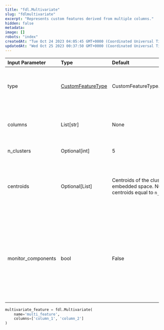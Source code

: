 ```yaml
---
title: "fdl.Multivariate"
slug: "fdlmultivariate"
excerpt: "Represents custom features derived from multiple columns."
hidden: false
metadata: 
image: []
robots: "index"
createdAt: "Tue Oct 24 2023 04:05:45 GMT+0000 (Coordinated Universal Time)"
updatedAt: "Wed Oct 25 2023 00:37:50 GMT+0000 (Coordinated Universal Time)"
---
```

| Input Parameter    | Type                                      | Default                                                                                    | Description                                                                                                                                |
| :----------------- | :---------------------------------------- | :----------------------------------------------------------------------------------------- | :----------------------------------------------------------------------------------------------------------------------------------------- |
| type               | [CustomFeatureType](fdlcustomfeaturetype) | CustomFeatureType.FROM_COLUMNS                                                             | Indicates this feature is derived from multiple columns.                                                                                   |
| columns            | List[str]                                 | None                                                                                       | List of original columns from which this feature is derived.                                                                               |
| n_clusters         | Optional[int]                             | 5                                                                                          | The number of clusters.                                                                                                                    |
| centroids          | Optional[List]                            | Centroids of the clusters in the embedded space. Number of centroids equal to `n_clusters` | Centroids of the clusters in the embedded space. Number of centroids equal to \`n_clusters                                                 |
| monitor_components | bool                                      | False                                                                                      | Whether to monitor each column in `columns` as individual feature. If set to `True`, components are monitored and drift will be available. |

```python Usage
multivariate_feature = fdl.Multivariate(
    name='multi_feature',
    columns=['column_1', 'column_2']
)
```